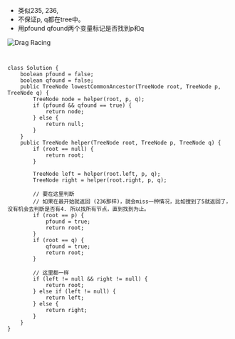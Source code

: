 - 类似235, 236, 
- 不保证p, q都在tree中。
- 用pfound qfound两个变量标记是否找到p和q

![Drag Racing](https://assets.leetcode.com/users/images/dc766c41-2167-4066-b6d7-be258702edb3_1605241731.2311096.png)
```


class Solution {
    boolean pfound = false;
    boolean qfound = false;
    public TreeNode lowestCommonAncestor(TreeNode root, TreeNode p, TreeNode q) {
        TreeNode node = helper(root, p, q);
        if (pfound && qfound == true) {
            return node;
        } else {
            return null;
        }
    }
    public TreeNode helper(TreeNode root, TreeNode p, TreeNode q) {
        if (root == null) {
            return root;
        }
        
        TreeNode left = helper(root.left, p, q);
        TreeNode right = helper(root.right, p, q);
        
        // 要在这里判断
        // 如果在最开始就返回 (236那样)，就会miss一种情况，比如搜到了5就返回了，没有机会去判断是否有4. 所以找所有节点，直到找到为止。
        if (root == p) {
            pfound = true;
            return root;
        }
        if (root == q) {
            qfound = true;
            return root;
        }
        
        // 这里都一样
        if (left != null && right != null) {
            return root;
        } else if (left != null) {
            return left;
        } else {
            return right;
        }
    }
}

```
